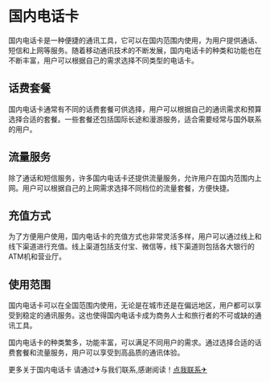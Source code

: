 # 国内电话卡

国内电话卡是一种便捷的通讯工具，它可以在国内范围内使用，为用户提供通话、短信和上网等服务。随着移动通讯技术的不断发展，国内电话卡的种类和功能也在不断丰富，用户可以根据自己的需求选择不同类型的电话卡。

## 话费套餐

国内电话卡通常有不同的话费套餐可供选择，用户可以根据自己的通讯需求和预算选择合适的套餐。一些套餐还包括国际长途和漫游服务，适合需要经常与国外联系的用户。

## 流量服务

除了通话和短信服务，许多国内电话卡还提供流量服务，允许用户在国内范围内上网。用户可以根据自己的上网需求选择不同档位的流量套餐，方便快捷。

## 充值方式

为了方便用户使用，国内电话卡的充值方式也非常灵活多样，用户可以通过线上和线下渠道进行充值。线上渠道包括支付宝、微信等，线下渠道则包括各大银行的ATM机和营业厅。

## 使用范围

国内电话卡可以在全国范围内使用，无论是在城市还是在偏远地区，用户都可以享受到稳定的通讯服务。这也使得国内电话卡成为商务人士和旅行者的不可或缺的通讯工具。

国内电话卡的种类繁多，功能丰富，可以满足不同用户的需求。通过选择合适的话费套餐和流量服务，用户可以享受到高品质的通讯体验。

更多关于国内电话卡 请通过✈与我们联系,感谢阅读！[点我联系✈](https://qa.G208.com)